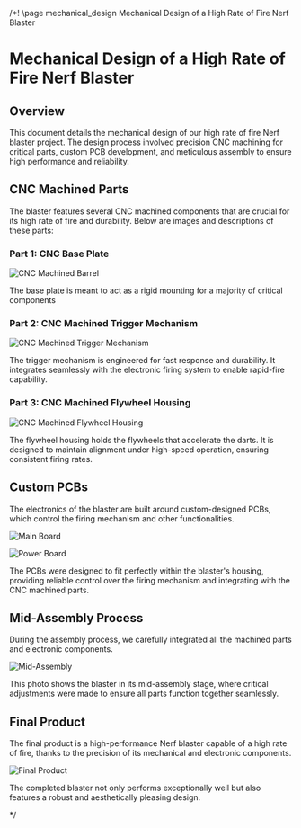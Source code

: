 ﻿/*!
\page mechanical_design Mechanical Design of a High Rate of Fire Nerf Blaster

# Mechanical Design of a High Rate of Fire Nerf Blaster

## Overview

This document details the mechanical design of our high rate of fire Nerf blaster project. The design process involved precision CNC machining for critical parts, custom PCB development, and meticulous assembly to ensure high performance and reliability.

## CNC Machined Parts

The blaster features several CNC machined components that are crucial for its high rate of fire and durability. Below are images and descriptions of these parts:

### Part 1: CNC Base Plate

![CNC Machined Barrel](C:\Users\andyr\OneDrive\Documents\GitHub\ME507-Term-Project\Term_Project\Core\Src\photos\base_plate)

The base plate is meant to act as a rigid mounting for a majority of critical components

### Part 2: CNC Machined Trigger Mechanism

![CNC Machined Trigger Mechanism](C:\Users\andyr\OneDrive\Documents\GitHub\ME507-Term-Project\Term_Project\Core\Src\photos\flags)

The trigger mechanism is engineered for fast response and durability. It integrates seamlessly with the electronic firing system to enable rapid-fire capability.

### Part 3: CNC Machined Flywheel Housing

![CNC Machined Flywheel Housing](C:\Users\andyr\OneDrive\Documents\GitHub\ME507-Term-Project\Term_Project\Core\Src\photos\flywheels)

The flywheel housing holds the flywheels that accelerate the darts. It is designed to maintain alignment under high-speed operation, ensuring consistent firing rates.

## Custom PCBs

The electronics of the blaster are built around custom-designed PCBs, which control the firing mechanism and other functionalities.

![Main Board](C:\Users\andyr\OneDrive\Documents\GitHub\ME507-Term-Project\Term_Project\Core\Src\photos\pcb)

![Power Board](C:\Users\andyr\OneDrive\Documents\GitHub\ME507-Term-Project\Term_Project\Core\Src\photos\power_board)

The PCBs were designed to fit perfectly within the blaster's housing, providing reliable control over the firing mechanism and integrating with the CNC machined parts.

## Mid-Assembly Process

During the assembly process, we carefully integrated all the machined parts and electronic components.

![Mid-Assembly](C:\Users\andyr\OneDrive\Documents\GitHub\ME507-Term-Project\Term_Project\Core\Src\photos\prototype)

This photo shows the blaster in its mid-assembly stage, where critical adjustments were made to ensure all parts function together seamlessly.

## Final Product

The final product is a high-performance Nerf blaster capable of a high rate of fire, thanks to the precision of its mechanical and electronic components.

![Final Product](C:\Users\andyr\OneDrive\Documents\GitHub\ME507-Term-Project\Term_Project\Core\Src\photos\back_view)

The completed blaster not only performs exceptionally well but also features a robust and aesthetically pleasing design.

*/


